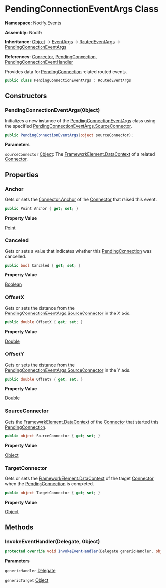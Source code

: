 # PendingConnectionEventArgs Class  
  
**Namespace:** Nodify.Events  
  
**Assembly:** Nodify  
  
**Inheritance:** [Object](https://docs.microsoft.com/en-us/dotnet/api/System.Object) → [EventArgs](https://docs.microsoft.com/en-us/dotnet/api/System.EventArgs) → [RoutedEventArgs](https://docs.microsoft.com/en-us/dotnet/api/System.Windows.RoutedEventArgs) → [PendingConnectionEventArgs](Nodify_Events_PendingConnectionEventArgs)  
  
**References:** [Connector](Nodify_Connector), [PendingConnection](Nodify_PendingConnection), [PendingConnectionEventHandler](Nodify_Events_PendingConnectionEventHandler)  
  
Provides data for [PendingConnection](Nodify_PendingConnection) related routed events.  
  
```csharp  
public class PendingConnectionEventArgs : RoutedEventArgs  
```  
  
## Constructors  
  
### PendingConnectionEventArgs(Object)  
  
Initializes a new instance of the [PendingConnectionEventArgs](Nodify_Events_PendingConnectionEventArgs) class using the specified [PendingConnectionEventArgs.SourceConnector](Nodify_Events_PendingConnectionEventArgs#sourceconnector).  
  
```csharp  
public PendingConnectionEventArgs(object sourceConnector);  
```  
  
**Parameters**  
  
`sourceConnector` [Object](https://docs.microsoft.com/en-us/dotnet/api/System.Object): The [FrameworkElement.DataContext](https://docs.microsoft.com/en-us/dotnet/api/System.Windows.FrameworkElement#datacontext) of a related [Connector](Nodify_Connector).  
  
## Properties  
  
### Anchor  
  
Gets or sets the [Connector.Anchor](Nodify_Connector#anchor) of the [Connector](Nodify_Connector) that raised this event.  
  
```csharp  
public Point Anchor { get; set; }  
```  
  
**Property Value**  
  
[Point](https://docs.microsoft.com/en-us/dotnet/api/System.Windows.Point)  
  
### Canceled  
  
Gets or sets a value that indicates whether this [PendingConnection](Nodify_PendingConnection) was cancelled.  
  
```csharp  
public bool Canceled { get; set; }  
```  
  
**Property Value**  
  
[Boolean](https://docs.microsoft.com/en-us/dotnet/api/System.Boolean)  
  
### OffsetX  
  
Gets or sets the distance from the [PendingConnectionEventArgs.SourceConnector](Nodify_Events_PendingConnectionEventArgs#sourceconnector) in the X axis.  
  
```csharp  
public double OffsetX { get; set; }  
```  
  
**Property Value**  
  
[Double](https://docs.microsoft.com/en-us/dotnet/api/System.Double)  
  
### OffsetY  
  
Gets or sets the distance from the [PendingConnectionEventArgs.SourceConnector](Nodify_Events_PendingConnectionEventArgs#sourceconnector) in the Y axis.  
  
```csharp  
public double OffsetY { get; set; }  
```  
  
**Property Value**  
  
[Double](https://docs.microsoft.com/en-us/dotnet/api/System.Double)  
  
### SourceConnector  
  
Gets the [FrameworkElement.DataContext](https://docs.microsoft.com/en-us/dotnet/api/System.Windows.FrameworkElement#datacontext) of the [Connector](Nodify_Connector) that started this [PendingConnection](Nodify_PendingConnection).  
  
```csharp  
public object SourceConnector { get; set; }  
```  
  
**Property Value**  
  
[Object](https://docs.microsoft.com/en-us/dotnet/api/System.Object)  
  
### TargetConnector  
  
Gets or sets the [FrameworkElement.DataContext](https://docs.microsoft.com/en-us/dotnet/api/System.Windows.FrameworkElement#datacontext) of the target [Connector](Nodify_Connector) when the [PendingConnection](Nodify_PendingConnection) is completed.  
  
```csharp  
public object TargetConnector { get; set; }  
```  
  
**Property Value**  
  
[Object](https://docs.microsoft.com/en-us/dotnet/api/System.Object)  
  
## Methods  
  
### InvokeEventHandler(Delegate, Object)  
  
```csharp  
protected override void InvokeEventHandler(Delegate genericHandler, object genericTarget);  
```  
  
**Parameters**  
  
`genericHandler` [Delegate](https://docs.microsoft.com/en-us/dotnet/api/System.Delegate)  
  
`genericTarget` [Object](https://docs.microsoft.com/en-us/dotnet/api/System.Object)  
  
